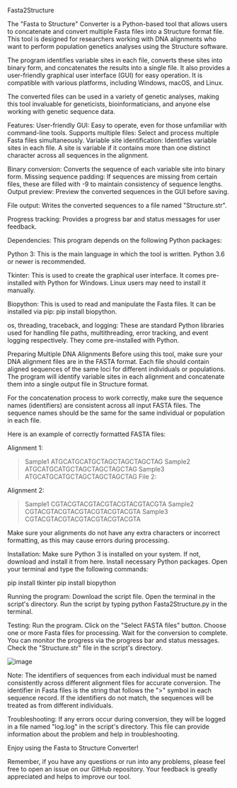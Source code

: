 Fasta2Structure

The "Fasta to Structure" Converter is a Python-based tool that allows users to concatenate and convert multiple Fasta files into a Structure format file. This tool is designed for researchers working with DNA alignments who want to perform population genetics analyses using the Structure software.

The program identifies variable sites in each file, converts these sites into binary form, and concatenates the results into a single file. It also provides a user-friendly graphical user interface (GUI) for easy operation. It is compatible with various platforms, including Windows, macOS, and Linux.

The converted files can be used in a variety of genetic analyses, making this tool invaluable for geneticists, bioinformaticians, and anyone else working with genetic sequence data.

Features:
User-friendly GUI: Easy to operate, even for those unfamiliar with command-line tools.
Supports multiple files: Select and process multiple Fasta files simultaneously.
Variable site identification: Identifies variable sites in each file. A site is variable if it contains more than one distinct character across all sequences in the alignment.

Binary conversion: 
Converts the sequence of each variable site into binary form.
Missing sequence padding: If sequences are missing from certain files, these are filled with -9 to maintain consistency of sequence lengths.
Output preview: Preview the converted sequences in the GUI before saving.

File output: 
Writes the converted sequences to a file named "Structure.str".

Progress tracking: 
Provides a progress bar and status messages for user feedback.

Dependencies:
This program depends on the following Python packages:

Python 3: This is the main language in which the tool is written. Python 3.6 or newer is recommended.

Tkinter: This is used to create the graphical user interface. It comes pre-installed with Python for Windows. Linux users may need to install it manually.

Biopython: This is used to read and manipulate the Fasta files. It can be installed via pip: pip install biopython.

os, threading, traceback, and logging: These are standard Python libraries used for handling file paths, multithreading, error tracking, and event logging respectively. They come pre-installed with Python.

Preparing Multiple DNA Alignments
Before using this tool, make sure your DNA alignment files are in the FASTA format. Each file should contain aligned sequences of the same loci for different individuals or populations. The program will identify variable sites in each alignment and concatenate them into a single output file in Structure format.

For the concatenation process to work correctly, make sure the sequence names (identifiers) are consistent across all input FASTA files. The sequence names should be the same for the same individual or population in each file.

Here is an example of correctly formatted FASTA files:

Alignment 1:
>Sample1
ATGCATGCATGCTAGCTAGCTAGCTAG
>Sample2
ATGCATGCATGCTAGCTAGCTAGCTAG
>Sample3
ATGCATGCATGCTAGCTAGCTAGCTAG
File 2:

Alignment 2:
>Sample1
CGTACGTACGTACGTACGTACGTACGTA
>Sample2
CGTACGTACGTACGTACGTACGTACGTA
>Sample3
CGTACGTACGTACGTACGTACGTACGTA

Make sure your alignments do not have any extra characters or incorrect formatting, as this may cause errors during processing.

Installation:
Make sure Python 3 is installed on your system. If not, download and install it from here.
Install necessary Python packages. Open your terminal and type the following commands:

pip install tkinter
pip install biopython

Running the program:
Download the script file.
Open the terminal in the script's directory.
Run the script by typing python Fasta2Structure.py in the terminal.

Testing:
Run the program.
Click on the "Select FASTA files" button.
Choose one or more Fasta files for processing.
Wait for the conversion to complete. You can monitor the progress via the progress bar and status messages.
Check the "Structure.str" file in the script's directory.

![image](https://github.com/AdamBessa/Fasta2Structure/assets/16911690/e4f68137-fdc9-4858-adbf-1e70a2014d11)

Note:
The identifiers of sequences from each individual must be named consistently across different alignment files for accurate conversion. The identifier in Fasta files is the string that follows the ">" symbol in each sequence record. If the identifiers do not match, the sequences will be treated as from different individuals.

Troubleshooting:
If any errors occur during conversion, they will be logged in a file named "log.log" in the script's directory. This file can provide information about the problem and help in troubleshooting.

Enjoy using the Fasta to Structure Converter!

Remember, if you have any questions or run into any problems, please feel free to open an issue on our GitHub repository. Your feedback is greatly appreciated and helps to improve our tool.




